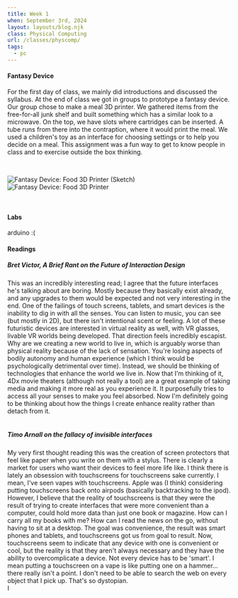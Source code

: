 ```yaml
---
title: Week 1
when: September 3rd, 2024
layout: layouts/blog.njk
class: Physical Computing
url: /classes/physcomp/
tags:
  - pc
---
```


#### Fantasy Device

For the first day of class, we mainly did introductions and discussed the syllabus. At the end of class
we got in groups to prototype a fantasy device. Our group chose to make a meal 3D printer. We gathered items from the free-for-all junk shelf
and built something which has a similar look to a microwave. On the top, we have slots where cartridges can be inserted. A tube runs from there into the contraption, where it would print the meal. 
We used a children's toy as an interface for choosing settings or to help you decide on a meal. This assignment was a fun way to get to know people in class and to exercise outside the box thinking. 

<br><div class="img-div">
  <img class="blog-img" alt="Fantasy Device: Food 3D Printer (Sketch)" src="https://cdn.glitch.global/d7ac8ce9-d6b5-4915-b92c-e6f0bf0d0c29/FD-sketch.jpg?v=1725903968920">
<img class="blog-img" alt="Fantasy Device: Food 3D Printer" src="https://cdn.glitch.global/d7ac8ce9-d6b5-4915-b92c-e6f0bf0d0c29/fantasydevice.jpg?v=1725902818753">
  </div><br>

#### Labs
arduino :(

#### Readings

##### Bret Victor, <i>A Brief Rant on the Future of Interaction Design</i>
This was an incredibly interesting read; I agree that the future interfaces he's talking about are boring. Mostly because they basically exist already,
and any upgrades to them would be expected and not very interesting in the end. One of the failings of touch screens, tablets, and smart devices is the inability to dig in with all the senses. You can listen to music, you can see (but mostly in 2D), but there
isn't intentional scent or feeling. A lot of these futuristic devices are interested in virtual reality as well, with VR glasses, livable VR worlds being developed. That direction feels incredibly escapist. Why are we creating a new world to live in, which is arguably worse than physical reality because of the lack of sensation. You're losing aspects 
of bodily autonomy and human experience (which I think would be psychologically detrimental over time). Instead, we should be thinking of technologies that enhance the world we live in. Now that I'm thinking of it, 4Dx movie theaters (although not really a tool) are a great example of taking media and making it more real as you experience it. It purposefully tries to access all your senses to make you feel absorbed. 
Now I'm definitely going to be thinking about how the things I create enhance reality rather than detach from it. 
<br><br>
##### Timo Arnall on the fallacy of invisible interfaces
My very first thought reading this was the creation of screen protectors that feel like paper when you write on them with a stylus. There is clearly a market for users who want their devices to feel more life like. I think there is lately an obsession with touchscreens for touchscreens sake currently. I mean, I've seen
vapes with touchscreens. Apple was (I think) considering putting touchscreens back onto airpods (basically backtracking to the ipod). However, I believe that the reality of touchscreens is that they were the result of trying to create interfaces that were more convenient than a computer, could hold more data than just one book or magazine. How can I carry all my books with me? How can I read the news on the go, without having to sit at a desktop. 
The goal was convenience, the result was smart phones and tablets, and touchscreens got us from goal to result. Now, touchscreens seem to indicate that any device with one is convenient or cool, but the reality is that they aren't always necessary and they have the ability to overcomplicate a device. Not every device has to be 'smart'. I mean putting a touchscreen on a vape is like putting one on a hammer... there really isn't a point. I don't need to be able to search the web on every object that I pick up. 
That's so dystopian. 
<br>
I